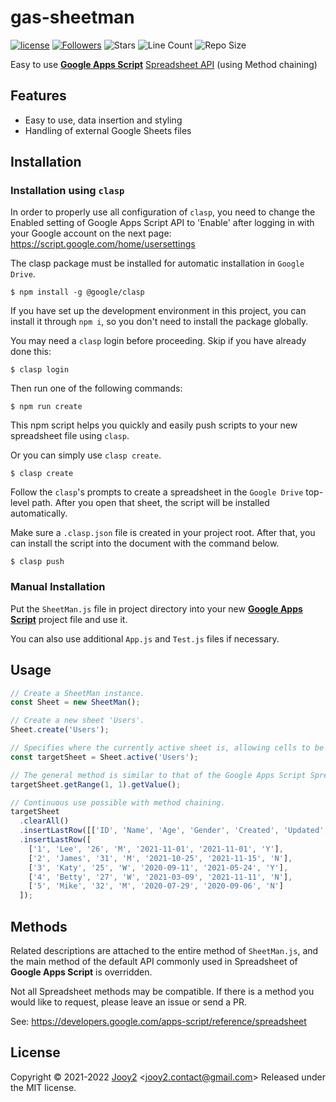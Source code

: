 # gas-sheetman

[![license](https://img.shields.io/badge/license-MIT-blue.svg)](https://github.com/jooy2/gas-sheetman/blob/master/LICENSE) [![Followers](https://img.shields.io/github/followers/jooy2?style=social)](https://github.com/jooy2) ![Stars](https://img.shields.io/github/stars/jooy2/gas-sheetman?style=social) ![Line Count](https://img.shields.io/tokei/lines/github/jooy2/gas-sheetman) ![Repo Size](https://img.shields.io/github/repo-size/jooy2/gas-sheetman)

Easy to use **[Google Apps Script](https://script.google.com/)** [Spreadsheet API](https://developers.google.com/apps-script/reference/spreadsheet) (using Method chaining)

## Features

- Easy to use, data insertion and styling
- Handling of external Google Sheets files

## Installation

### Installation using `clasp`

In order to properly use all configuration of `clasp`, you need to change the Enabled setting of Google Apps Script API to 'Enable' after logging in with your Google account on the next page: https://script.google.com/home/usersettings

The clasp package must be installed for automatic installation in `Google Drive`.

```shell
$ npm install -g @google/clasp
```

If you have set up the development environment in this project, you can install it through `npm i`, so you don't need to install the package globally.

You may need a `clasp` login before proceeding. Skip if you have already done this:

```shell
$ clasp login
```

Then run one of the following commands:

```shell
$ npm run create
```

This npm script helps you quickly and easily push scripts to your new spreadsheet file using `clasp`.

Or you can simply use `clasp create`.

```shell
$ clasp create
```

Follow the `clasp`'s prompts to create a spreadsheet in the `Google Drive` top-level path. After you open that sheet, the script will be installed automatically.

Make sure a `.clasp.json` file is created in your project root. After that, you can install the script into the document with the command below.

```shell
$ clasp push
```

### Manual Installation

Put the `SheetMan.js` file in project directory into your new **[Google Apps Script](https://script.google.com/)** project file and use it.

You can also use additional `App.js` and `Test.js` files if necessary.

## Usage

```javascript
// Create a SheetMan instance.
const Sheet = new SheetMan();

// Create a new sheet 'Users'.
Sheet.create('Users');

// Specifies where the currently active sheet is, allowing cells to be processed.
const targetSheet = Sheet.active('Users');

// The general method is similar to that of the Google Apps Script Spreadsheet.
targetSheet.getRange(1, 1).getValue();

// Continuous use possible with method chaining.
targetSheet
  .clearAll()
  .insertLastRow([['ID', 'Name', 'Age', 'Gender', 'Created', 'Updated', 'Subscription']])
  .insertLastRow([
    ['1', 'Lee', '26', 'M', '2021-11-01', '2021-11-01', 'Y'],
    ['2', 'James', '31', 'M', '2021-10-25', '2021-11-15', 'N'],
    ['3', 'Katy', '25', 'W', '2020-09-11', '2021-05-24', 'Y'],
    ['4', 'Betty', '27', 'W', '2021-03-09', '2021-11-11', 'N'],
    ['5', 'Mike', '32', 'M', '2020-07-29', '2020-09-06', 'N']
  ]);
```

## Methods

Related descriptions are attached to the entire method of `SheetMan.js`, and the main method of the default API commonly used in Spreadsheet of **Google Apps Script** is overridden.

Not all Spreadsheet methods may be compatible. If there is a method you would like to request, please leave an issue or send a PR.

See: https://developers.google.com/apps-script/reference/spreadsheet

## License

Copyright © 2021-2022 [Jooy2](https://jooy2.com) <[jooy2.contact@gmail.com](mailto:jooy2.contact@gmail.com)> Released under the MIT license.
